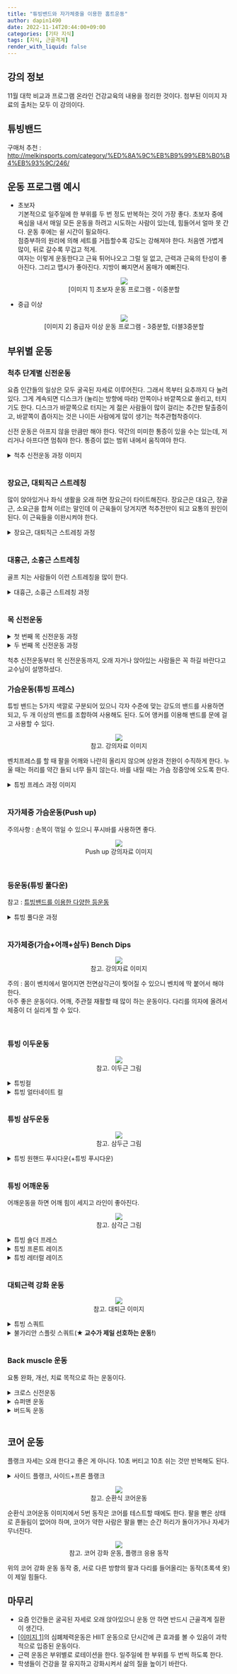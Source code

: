 ```yaml
---
title: "튜빙밴드와 자가체중을 이용한 홈트운동"
author: dapin1490
date: 2022-11-14T20:44:00+09:00
categories: [기타 지식]
tags: [지식, 근골격계]
render_with_liquid: false
---
```


<style>
	.x-understand { color: #ccb833; }
	.understand { color: #1380da; }
	.tab { white-space: pre; }
	.underline { text-decoration: underline; }
	.green { color: forestgreen;}
	figure { text-align: center; }
</style>

<!--
<span class="x-understand"></span>
<span class="understand"></span>
<span class="tab"></span>
<span class="underline"></span>

[<a id="" href="">1</a>] #
[<a id="" href="" title="">2</a>] #, <a href="#" target="_blank">#</a>
<sup><a id="" href="" target="_blank" title=""></a></sup>

<figure>
    <img src="/assets/img/category-#/#">
    <figcaption>#</figcaption>
</figure>

<details>
    <summary>#</summary>
    <figure>
        <img src="/assets/img/category-#/#">
        <figcaption>#</figcaption>
    </figure>
</details>
-->

## 강의 정보
11월 대학 비교과 프로그램 온라인 건강교육의 내용을 정리한 것이다. 첨부된 이미지 자료의 출처는 모두 이 강의이다.  
  
## 튜빙밴드
구매처 추천 : <http://melkinsports.com/category/%ED%8A%9C%EB%B9%99%EB%B0%B4%EB%93%9C/246/>  
  
## 운동 프로그램 예시
- 초보자  
    기본적으로 일주일에 한 부위를 두 번 정도 반복하는 것이 가장 좋다. 초보자 중에 욕심을 내서 매일 모든 운동을 하려고 시도하는 사람이 있는데, 힘들어서 얼마 못 간다. 운동 후에는 쉴 시간이 필요하다.  
    점증부하의 원리에 의해 세트를 거듭할수록 강도는 강해져야 한다. 처음엔 가볍게 많이, 뒤로 갈수록 무겁고 적게.  
    여자는 이렇게 운동한다고 근육 튀어나오고 그럴 일 없고, 근력과 근육의 탄성이 좋아진다. 그리고 맵시가 좋아진다. 지방이 빠지면서 몸매가 예뻐진다.  

    <figure id="img-01">
        <img src="/assets/img/category-knowledge/221114-1-beginner-routine.jpg">
        <figcaption style="text-align:center">[이미지 1] 초보자 운동 프로그램 - 이중분할</figcaption>
    </figure>

- 중급 이상  

    <figure>
        <img src="/assets/img/category-knowledge/221114-2-medium-routine.jpg">
        <figcaption style="text-align:center">[이미지 2] 중급자 이상 운동 프로그램 - 3중분할, 더블3중분할</figcaption>
    </figure>
  
## 부위별 운동

### 척추 단계별 신전운동
요즘 인간들의 일상은 모두 굴곡된 자세로 이루어진다. 그래서 목부터 요추까지 다 눌려있다. 그게 계속되면 디스크가 (눌리는 방향에 따라) 안쪽이나 바깥쪽으로 쏠리고, 터지기도 한다. 디스크가 바깥쪽으로 터지는 게 젊은 사람들이 많이 걸리는 추간판 탈출증이고, 바깥쪽이 좁아지는 것은 나이든 사람에게 많이 생기는 척추관협착증이다.  
  
신전 운동은 아프지 않을 만큼만 해야 한다. 약간의 미미한 통증이 있을 수는 있는데, 저리거나 아프다면 멈춰야 한다. 통증이 없는 범위 내에서 움직여야 한다.  
  
<details>
    <summary>척추 신전운동 과정 이미지</summary>
    <figure>
        <img src="/assets/img/category-knowledge/221114-3-spine-1.jpg">
        <figcaption>1. 이미지처럼 엎드린다</figcaption>
    </figure>
    <figure>
        <img src="/assets/img/category-knowledge/221114-4-spine-2.jpg">
        <figcaption>2. 다른 곳은 움직이지 말고 고개만 들어올린다.</figcaption>
    </figure>
    <p>위 동작까지 했을 때 허리에 무리가 없고 다리가 저리지 않다면 다음으로 넘어간다.</p>
    <figure>
        <img src="/assets/img/category-knowledge/221114-5-spine-3.jpg">
        <figcaption>3. 위와 같이 다리도 올린다.</figcaption>
    </figure>
    <p>여기까지 한 후 1번 자세로 돌아가 다음 동작을 한다.</p>
    <figure>
        <img src="/assets/img/category-knowledge/221114-6-spine-4.jpg">
        <figcaption>4. 팔을 쭉 펴고, 고개를 올리고, 다리를 든다.</figcaption>
    </figure>
    <p>4번의 자세에서 좌우로 몸을 트는 것까지 해도 된다. 잠자리에서 일어났을 때 이런 운동을 자주 해줘야 허리를 다치지 않고 건강하게 유지할 수 있다.<br>추가로, 아래의 운동도 하면 좋다.</p>
    <figure>
        <img src="/assets/img/category-knowledge/221114-7-spine-plus.jpg">
        <figcaption>부록. 크런치 자세</figcaption>
    </figure>
    <p>복근 운동에 좋다. 추간판 탈출증이 일어나지 않고 복근을 강화시켜준다.</p>
</details>

<br>

### 장요근, 대퇴직근 스트레칭  
많이 앉아있거나 좌식 생활을 오래 하면 장요근이 타이트해진다. 장요근은 대요근, 장골근, 소요근을 합쳐 이르는 말인데 이 근육들이 당겨지면 척추전만이 되고 요통의 원인이 된다. 이 근육들을 이완시켜야 한다.  
  
<details>
    <summary>장요근, 대퇴직근 스트레칭 과정</summary>
    <figure>
        <img src="/assets/img/category-knowledge/221114-8-hip-spine-0.jpg">
        <figcaption>[참고] 장요근 이미지</figcaption>
    </figure>
    <figure>
        <img src="/assets/img/category-knowledge/221114-9-hip-spine-1.jpg">
        <figcaption>1. 이미지와 같이 앉는다.</figcaption>
    </figure>
    <figure>
        <img src="/assets/img/category-knowledge/221114-10-hip-spine-2.jpg">
        <figcaption>2. 팔을 들어올린 후 상체를 앞으로 전진시킨다.</figcaption>
    </figure>
    <p>이때 가능하다면 뒤쪽으로 놓은 다리를 올려도 좋다.</p>
    <figure>
        <img src="/assets/img/category-knowledge/221114-11-hip-spine-3.jpg">
        <figcaption>3. 앞으로 놓은 다리 쪽으로 몸을 기울여 회전시킨다.</figcaption>
    </figure>
    <p>중심 잡기가 힘들어 넘어질 수 있으니 벽에 손을 짚는다.</p>
</details>

<br>

### 대흉근, 소흉근 스트레칭
골프 치는 사람들이 이런 스트레칭을 많이 한다.  
  
<details>
    <summary>대흉근, 소흉근 스트레칭 과정</summary>
    <figure>
        <img src="/assets/img/category-knowledge/221114-12-chest-0.jpg">
        <figcaption>[참고] 대흉근 이미지</figcaption>
    </figure>
    <figure>
        <img src="/assets/img/category-knowledge/221114-13-chest-1.jpg">
        <figcaption>1. 준비 자세</figcaption>
    </figure>
    <figure>
        <img src="/assets/img/category-knowledge/221114-14-chest-2.jpg">
        <figcaption>2. 한쪽 손으로 목 뒤를 잡는다.</figcaption>
    </figure>
    <figure>
        <img src="/assets/img/category-knowledge/221114-15-chest-3.jpg">
        <figcaption>3. 목을 잡은 쪽 팔을 들어올린다.</figcaption>
    </figure>
    <figure>
        <img src="/assets/img/category-knowledge/221114-16-chest-4.jpg">
        <figcaption>4. 다시 팔을 내린다. 3번과 4번을 반복하여 몸을 회전시킨다.</figcaption>
    </figure>
</details>

<br>

### 목 신전운동
  
<details>
    <summary>첫 번째 목 신전운동 과정</summary>
    <figure>
        <img src="/assets/img/category-knowledge/221114-17-neck-1.jpg">
        <figcaption>1. 첫 번째 자세</figcaption>
    </figure>
    <figure>
        <img src="/assets/img/category-knowledge/221114-18-neck-2.jpg">
        <figcaption>2. 두 번째 자세</figcaption>
    </figure>
    <p>편의상 순서를 두었지만 두 자세 중 어느 쪽을 먼저 해도 상관 없다. 고개와 팔을 반대로 움직이면서 두 동작을 반복하면 된다.<br>
    날개뼈와 경추에 좋으니 수시로 해야 한다.</p>
</details>
<details>
    <summary>두 번째 목 신전운동 과정</summary>
    <figure>
        <img src="/assets/img/category-knowledge/221114-19-neck2-1.jpg">
        <figcaption>1. 수건을 꼬아 목에 감고 양끝을 손으로 잡는다.</figcaption>
    </figure>
    <figure>
        <img src="/assets/img/category-knowledge/221114-20-neck2-2.jpg">
        <figcaption>2. 팔을 앞으로 밀어내면서 이미지와 같이 고개를 들어올린다.</figcaption>
    </figure>
    <p>2번 동작을 한 후 고개를 내릴 때는 팔을 밀어내듯이 하지 않는다. 이후 두 동작을 반복한다. 이 운동을 하면 목이 부드러워진다.</p>
</details>  
  
척추 신전운동부터 목 신전운동까지, 오래 자거나 앉아있는 사람들은 꼭 하길 바란다고 교수님이 설명하셨다.  
  
### 가슴운동(튜빙 프레스)
튜빙 밴드는 5가지 색깔로 구분되어 있으니 각자 수준에 맞는 강도의 밴드를 사용하면 되고, 두 개 이상의 밴드를 조합하여 사용해도 된다. 도어 앵커를 이용해 밴드를 문에 걸고 사용할 수 있다.  
  
<figure>
    <img src="/assets/img/category-knowledge/221114-21-tubing-press-0.jpg">
    <figcaption>참고. 강의자료 이미지</figcaption>
</figure>  
  
벤치프레스를 할 때 팔을 어깨와 나란히 올리지 않으며 상완과 전완이 수직하게 한다. 누울 때는 허리를 약간 들되 너무 들지 않는다. 바를 내릴 때는 가슴 정중앙에 오도록 한다.  
  
<details>
    <summary>튜빙 프레스 과정 이미지</summary>
    <figure>
        <img src="/assets/img/category-knowledge/221114-22-tubing-press-1.jpg">
        <figcaption>1. 양손을 앞으로 뻗어 모은다.</figcaption>
    </figure>
    <figure>
        <img src="/assets/img/category-knowledge/221114-23-tubing-press-2.jpg">
        <figcaption>2. 양손을 뒤쪽으로 움직여 팔을 벌린다.</figcaption>
    </figure>
    <p>위 두 자세를 반복하면 된다. 양손의 밴드가 옆에서 보면 일치하도록 똑같이 움직여야 한다.<br>
    이 운동 자세에서 중요한 점은 허리가 둥글게 뒤로 빠져있으면 안 되고, 무릎은 1번의 이미지와 같은 각도를 유지해야 한다는 것이다. 그 상태로 코어에 힘을 주고 몸을 고정한 상태로 팔을 움직여야 한다.</p>
</details>

<br>

### 자가체중 가슴운동(Push up)
주의사항 : 손목이 꺾일 수 있으니 푸시바를 사용하면 좋다.  
  
<figure>
    <img src="/assets/img/category-knowledge/221114-24-push-up.jpg">
    <figcaption>Push up 강의자료 이미지</figcaption>
</figure>

<br>

### 등운동(튜빙 풀다운)
참고 : <a href="https://youtu.be/di0e00aCuhU" title="튜빙밴드 등운동 모음 - 유튜브 와일드브로스" target="_blank">튜빙밴드를 이용한 다양한 등운동</a>  
  
<details>
    <summary>튜빙 풀다운 과정</summary>
    <figure>
        <img src="/assets/img/category-knowledge/221114-25-back-pulldown-1.jpg">
        <figcaption>1. 튜빙 밴드를 문 위쪽에 걸고 바닥에 앉아 양 다리로 몸을 지지하고 팔을 뻗어 밴드를 잡는다. 오른쪽 그림은 참고 이미지이다.</figcaption>
    </figure>
    <figure>
        <img src="/assets/img/category-knowledge/221114-26-back-pulldown-2.jpg">
        <figcaption>2. 튜빙 밴드를 아래로 당긴다.</figcaption>
    </figure>
    <p>위 두 동작을 반복하되, 팔을 제외한 상반신과 하체가 움직이지 않아야 한다.</p>
</details>  

<br>

### 자가체중(가슴+어깨+삼두) Bench Dips

<figure>
    <img src="/assets/img/category-knowledge/221114-27-bench-dips.jpg">
    <figcaption>참고. 강의자료 이미지</figcaption>
</figure>

주의 : 몸이 벤치에서 멀어지면 전면삼각근이 찢어질 수 있으니 벤치에 딱 붙어서 해야 한다.  
아주 좋은 운동이다. 어깨, 주관절 재활할 때 많이 하는 운동이다. 다리를 의자에 올려서 체중이 더 실리게 할 수 있다.  

<br>

### 튜빙 이두운동

<figure>
    <img src="/assets/img/category-knowledge/221114-28-tubing-curl-0.jpg">
    <figcaption>참고. 이두근 그림</figcaption>
</figure>
  
<details>
    <summary>튜빙컬</summary>
    <p>다음 두 동작을 반복하면 된다. 벽과 가까워 가동범위가 약간 짧다.</p>
    <figure>
        <img src="/assets/img/category-knowledge/221114-29-tubing-curl-1.jpg">
        <figcaption>1. 문 아래에 튜빙밴드를 걸고, 이미지와 같이 문에서 약간 떨어져 서서 손바닥을 위쪽으로 하고 팔을 수직에 가깝게 굽혀 밴드를 잡는다.</figcaption>
    </figure>
    <figure>
        <img src="/assets/img/category-knowledge/221114-30-tubing-curl-2.jpg">
        <figcaption>2. 몸의 다른 부분은 움직이지 않고 전완을 들어올린다.</figcaption>
    </figure>
</details>
<details>
    <summary>튜빙 얼터네이트 컬</summary>
    <p>다음 두 동작을 반복하면 된다. 한 팔로 밴드의 양끝을 잡고 운동하는 동작으로, 매번 반복할 때마다 팔을 바꿔도 좋고, 일정 횟수마다 팔을 바꿔도 좋다.</p>
    <figure>
        <img src="/assets/img/category-knowledge/221114-31-tubing-alt-curl-1.jpg">
        <figcaption>1. 문 아래에 튜빙밴드를 걸고, 문에서 떨어져 서서 손바닥을 위쪽으로 하고 적당한 높이로 밴드를 잡는다.</figcaption>
    </figure>
    <figure>
        <img src="/assets/img/category-knowledge/221114-32-tubing-alt-curl-2.jpg">
        <figcaption>2. 몸을 움직이지 않고 팔을 들어올린다.</figcaption>
    </figure>
</details>

<br>

### 튜빙 삼두운동

<figure>
    <img src="/assets/img/category-knowledge/221114-33-tubing-push-down-0.jpg">
    <figcaption>참고. 삼두근 그림</figcaption>
</figure>
  
<details>
    <summary>튜빙 원핸드 푸시다운(+튜빙 푸시다운)</summary>
    <p>아래 두 동작을 반복하면 된다. 튜빙 푸시다운은 양손으로 밴드의 양끝을 각각 잡고 튜빙 원핸드 푸시다운과 같은 동작을 하면 되기 때문에 편의상 원핸드 방식만 보자.<br>
    주의 : 팔을 올릴 때 상완이 따라가면 안 된다.</p>
    <figure>
        <img src="/assets/img/category-knowledge/221114-34-tubing-push-down-1.jpg">
        <figcaption>1. 문 위에 튜빙밴드를 걸고 바닥에 무릎을 꿇고 상체를 약간 기울여 앉는다. 손바닥이 아래를 향하게 한 손으로 밴드의 양끝을 잡고, 다른 팔을 상완 위에 올려 지지한다.</figcaption>
    </figure>
    <figure>
        <img src="/assets/img/category-knowledge/221114-35-tubing-push-down-2.jpg">
        <figcaption>2. 몸의 다른 부분은 움직이지 않고 팔을 아래로 내린다.</figcaption>
    </figure>
</details>

<br>

### 튜빙 어깨운동
어깨운동을 하면 어깨 힘이 세지고 라인이 좋아진다.  
  
<figure>
    <img src="/assets/img/category-knowledge/221114-36-tubing-shuolder-press-0.jpg">
    <figcaption>참고. 삼각근 그림</figcaption>
</figure>
  
<details>
    <summary>튜빙 숄더 프레스</summary>
    <p>아래 두 동작을 반복하면 된다.</p>
    <figure>
        <img src="/assets/img/category-knowledge/221114-37-tubing-shuolder-press-1.jpg">
        <figcaption>1. 문 아래에 튜빙밴드를 걸고 문을 등지고 선다. 양손에 밴드를 잡고 손이 위를 향하게 하여 팔을 양쪽으로 벌린다(어깨는 수직보다 약간 아래).</figcaption>
    </figure>
    <figure>
        <img src="/assets/img/category-knowledge/221114-38-tubing-shuolder-press-2.jpg">
        <figcaption>2. 몸의 다른 부분은 움직이지 않고 팔을 위로 뻗어올리며 모아준다.</figcaption>
    </figure>
</details>
<details>
    <summary>튜빙 프론트 레이즈</summary>
    <p>아래 두 동작을 반복한다.</p>
    <figure>
        <img src="/assets/img/category-knowledge/221114-39-tubing-front-raise-1.jpg">
        <figcaption>1. 문 아래에 튜빙밴드를 걸고 손바닥이 아래로 향하게 하여 양손으로 밴드를 잡고 선다.</figcaption>
    </figure>
    <figure>
        <img src="/assets/img/category-knowledge/221114-40-tubing-front-raise-2.jpg">
        <figcaption>2. 한 팔씩 번갈아가며 위로 들어올린다. 팔을 쭉 뻗은 상태로 약간만 구부려서 힘을 주고 올리면 된다.</figcaption>
    </figure>
</details>
<details>
    <summary>튜빙 레터럴 레이즈</summary>
    <figure>
        <img src="/assets/img/category-knowledge/221114-41-tubing-lateral-raise-1.jpg">
        <figcaption>1. 문 아래에 튜빙밴드를 걸고 손바닥이 아래로 향하게 하여 양손으로 밴드를 잡고 선다.</figcaption>
    </figure>
    <figure>
        <img src="/assets/img/category-knowledge/221114-42-tubing-lateral-raise-2.jpg">
        <figcaption>2. 팔꿈치를 구부려 팔을 양 옆으로 벌리면서 들어올린다.</figcaption>
    </figure>
    <figure>
        <img src="/assets/img/category-knowledge/221114-43-tubing-lateral-raise-3.jpg">
        <figcaption>2번 동작을 덤벨로 하는 것을 정면에서 보면 위와 같다. 팔꿈치를 굽히고, 덤벨은 몸 안쪽으로 약간 기울어진다. 팔은 최대 귀 높이까지만 올린다.</figcaption>
    </figure>
</details>

<br>

### 대퇴근력 강화 운동

<figure>
    <img src="/assets/img/category-knowledge/221114-44-squat-0.jpg">
    <figcaption>참고. 대퇴근 이미지</figcaption>
</figure>

<details>
    <summary>튜빙 스쿼트</summary>
    <figure>
        <img src="/assets/img/category-knowledge/221114-45-squat-1.jpg">
        <figcaption>1. 문 아래에 튜빙밴드를 걸고 문을 등지고 서서 양손에 밴드를 잡은 상태로 양 팔을 위로 뻗는다.</figcaption>
    </figure>
    <figure>
        <img src="/assets/img/category-knowledge/221114-46-squat-2.jpg">
        <figcaption>2. 팔을 양옆으로 벌려 내리면서 엉덩이를 내려 앉는다. 무릎의 상태에 따라 앉는 높이를 조절한다.</figcaption>
    </figure>
</details>
<details>
    <summary>불가리안 스플릿 스쿼트(<strong>★ 교수가 제일 선호하는 운동!</strong>)</summary>
    <p>이 운동은 한쪽 대퇴사둔근에 체중이 모두 실리기 때문에 기본 스쿼트보다 효과가 좋고, 대둔근에도 좋다. 의자와의 거리가 멀수록 대둔근에 자극이 많이 가고, 가까울수록 대퇴사둔근에 자극이 많이 간다. 바퀴가 있는 의자를 사용하여 응용할 수 있다.<br>
    하체가 너무 얇거나 빈약한 사람, 오래 앉아있는 사람에게 추천한다.</p>
    <figure>
        <img src="/assets/img/category-knowledge/221114-47-split-squat-1.jpg">
        <figcaption>1. 작은 의자를 뒤에 놓고 한손을 벽에 짚고, 벽에 짚은 손 반대 방향 발을 뒤로 뻗어 의자에 얹는다.</figcaption>
    </figure>
    <figure>
        <img src="/assets/img/category-knowledge/221114-48-split-squat-2.jpg">
        <figcaption>2. 벽에 짚지 않은 손을 위로 들고 무릎을 구부려 내려가고 올라오는 것을 반복한다.</figcaption>
    </figure>
</details>

<br>

### Back muscle 운동
요통 완화, 개선, 치료 목적으로 하는 운동이다.  
  
<details>
    <summary>크로스 신전운동</summary>
    <figure>
        <img src="/assets/img/category-knowledge/221114-49-back-1.jpg">
        <figcaption>1. 엄지를 위로 향하게 하여 바닥에 엎드린다.</figcaption>
    </figure>
    <figure>
        <img src="/assets/img/category-knowledge/221114-50-back-2.jpg">
        <img src="/assets/img/category-knowledge/221114-51-back-3.jpg">
        <figcaption>2. 서로 다른 방향의 팔과 다리를 함께 들어올린다. 양쪽을 번갈아가며 한다.</figcaption>
    </figure>
</details>
<details>
    <summary>슈퍼맨 운동</summary>
    <figure>
        <img src="/assets/img/category-knowledge/221114-49-back-1.jpg">
        <figcaption>1. 엄지를 위로 향하게 하여 바닥에 엎드린다.</figcaption>
    </figure>
    <figure>
        <img src="/assets/img/category-knowledge/221114-52-superman.jpg">
        <figcaption>2. 사지를 함께 들어올린다. 이때 천천히 네 단계로 나누어 올리고 내리면 더 효과적이다.</figcaption>
    </figure>
</details>
<details>
    <summary>버드독 운동</summary>
    <p>요통 환자들이 많이 하는 운동이다. 중심을 잡아야 하기 때문에 고유수용성 감각 기능도 좋아진다.</p>
    <figure>
        <img src="/assets/img/category-knowledge/221114-53-bird-dog-1.jpg">
        <figcaption>1. 손바닥과 무릎을 바닥에 대고 기어가는 듯한 자세를 한다.</figcaption>
    </figure>
    <figure>
        <img src="/assets/img/category-knowledge/221114-54-bird-dog-2.jpg">
        <figcaption>2. 엉덩이와 어깨에 힘을 주고 허리가 틀어지지 않게 서로 반대 방향의 팔과 다리를 올려 쭉쭉 뻗어준다. 양쪽을 번갈아가며 반복한다.</figcaption>
    </figure>
</details>

<br>

## 코어 운동
  
플랭크 자세는 오래 한다고 좋은 게 아니다. 10초 버티고 10초 쉬는 것만 반복해도 된다.  
  
<details>
    <summary>사이드 플랭크, 사이드+프론 플랭크</summary>
    <figure>
        <img src="/assets/img/category-knowledge/221114-55-side-plank-1.jpg">
        <figcaption>1. 팔꿈치를 바닥에 대고 상완과 발끝을 세워 엎드린다.</figcaption>
    </figure>
    <figure>
        <img src="/assets/img/category-knowledge/221114-56-side-plank-2.jpg">
        <figcaption>2. 엉덩이를 들어올린다.</figcaption>
    </figure>
    <figure>
        <img src="/assets/img/category-knowledge/221114-57-side-plank-3.jpg">
        <figcaption>3. 한쪽 팔을 밖으로 꺼내 몸을 옆으로 세운다. 다리는 자연스럽게 옆으로 눕힌다.</figcaption>
    </figure>
    <p>이 다음 동작에 따라 사이드 플랭크와 사이드+프론 플랭크가 구분된다. 4-1은 사이드 플랭크, 4-2는 사이드+프론 플랭크이다.</p>
    <figure>
        <img src="/assets/img/category-knowledge/221114-58-side-plank-4.jpg">
        <figcaption>4-1. 꺼낸 팔을 다시 몸 안쪽으로 집어넣으며 세웠던 몸을 내린다. 다리는 그대로 고정하고 팔을 꺼내고 넣는 동작을 반복한다.</figcaption>
    </figure>
    <figure>
        <img src="/assets/img/category-knowledge/221114-59-side-front-plank.jpg">
        <figcaption>4-2. 꺼낸 팔을 다시 몸 안쪽으로 집어넣으며 세웠던 몸을 내리고 다리도 원래대로 돌린다. 다리의 움직임과 함께 팔을 꺼내고 넣는 동작을 반복한다. 이 동작이 힘들면 무릎을 바닥에 대고 한다.</figcaption>
    </figure>
</details>

<figure>
    <img src="/assets/img/category-knowledge/221114-60-core-cycle.jpg">
    <figcaption>참고. 순환식 코어운동</figcaption>
</figure>
  
순환식 코어운동 이미지에서 5번 동작은 코어를 테스트할 때에도 한다. 팔을 뻗은 상태로 흔들림이 없어야 하며, 코어가 약한 사람은 팔을 뻗는 순간 허리가 돌아가거나 자세가 무너진다.  
  
<figure>
    <img src="/assets/img/category-knowledge/221114-61-core-hard.jpg">
    <figcaption>참고. 코어 강화 운동, 플랭크 응용 동작</figcaption>
</figure>
  
위의 코어 강화 운동 동작 중, 서로 다른 방향의 팔과 다리를 들어올리는 동작(초록색 옷)이 제일 힘들다.  
  
## 마무리
- 요즘 인간들은 굴곡된 자세로 오래 앉아있으니 운동 안 하면 반드시 근골격계 질환이 생긴다.
- [<a href="#img-01">이미지 1</a>]의 심폐체력운동은 HIIT 운동으로 단시간에 큰 효과를 볼 수 있음이 과학적으로 입증된 운동이다.
- 근력 운동은 부위별로 로테이션을 한다. 일주일에 한 부위를 두 번씩 하도록 한다.
- 학생들이 건강을 잘 유지하고 강화시켜서 삶의 질을 높이기 바란다.